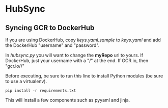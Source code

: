 # HubSync
## Syncing GCR to DockerHub

If you are using DockerHub, copy _keys.yaml.sample_ to _keys.yaml_ and add the DockerHub "username" and "password".

In _hubsync.py_ you will want to change the __myRepo__ url to yours. If DockerHub, just your username with a "/" at the end. If GCR.io, then "gcr.io/<myrepo>/"

Before executing, be sure to run this line to install Python modules (be sure to use a virtualenv).

```
pip install -r requirements.txt
```


This will install a few components such as pyyaml and jinja.
